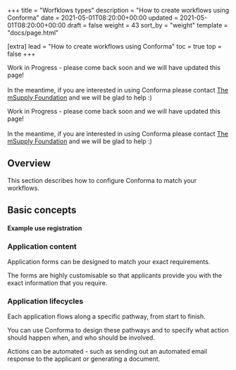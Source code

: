 +++
title = "Worfklows types"
description = "How to create workflows using Conforma"
date = 2021-05-01T08:20:00+00:00
updated = 2021-05-01T08:20:00+00:00
draft = false
weight = 43
sort_by = "weight"
template = "docs/page.html"

[extra]
lead = "How to create workflows using Conforma"
toc = true
top = false
+++

<div>
    <p class = "light_omsupdate">Work in Progress - please come back soon and we will have updated this page!
    <br>
    <br>
    In the meantime, if you are interested in using Conforma please contact <a href="https://msupply.foundation/about" target = "_blank"> The mSupply Foundation</a>  and we will be glad to help :) 
    </p>
</div>

<div>
    <p class = "dark_omsupdate">Work in Progress - please come back soon and we will have updated this page!
    <br>
    <br>
    In the meantime, if you are interested in using Conforma please contact <a href="https://msupply.foundation/about" target = "_blank"> The mSupply Foundation</a>  and we will be glad to help :) 
    </p>
</div>

## Overview

This section describes how to configure Conforma to match your workflows. 

## Basic concepts

#### Example use registration ####

### Application content

Application forms can be designed to match your exact requirements. 

The forms are highly customisable so that applicants provide you with the exact information that you require. 

### Application lifecycles

Each application flows along a specific pathway, from start to finish. 

You can use Conforma to design these pathways and to specify what action should happen when, and who should be involved. 

Actions can be automated - such as sending out an automated email response to the applicant or generating a document. 

